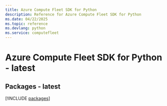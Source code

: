```yaml
---
title: Azure Compute Fleet SDK for Python
description: Reference for Azure Compute Fleet SDK for Python
ms.date: 04/22/2025
ms.topic: reference
ms.devlang: python
ms.service: computefleet
---
```

# Azure Compute Fleet SDK for Python - latest
## Packages - latest
[!INCLUDE [packages](compute-fleet-index.md)]